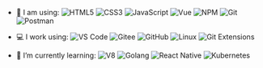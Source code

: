- 🚀 I am using:
![HTML5](https://img.shields.io/badge/-HTML5-E34F26?style=flat-square&logo=html5&logoColor=white)
![CSS3](https://img.shields.io/badge/-CSS3-1572B6?style=flat-square&logo=css3)
![JavaScript](https://img.shields.io/badge/JavaScript-000000?logo=JavaScript&logoColor=FFCA28)
![Vue](https://img.shields.io/badge/Vue.js-35495E?logo=vue.js&logoColor=4FC08D)
![NPM](https://img.shields.io/badge/-NPM-2875E3?logo=npm&logoColor=029137)
![Git](https://img.shields.io/badge/-Git-000000?logo=git&logoColor=FF7043)
![Postman](https://img.shields.io/badge/-Postman-7A1FA2?logo=postman&logoColor=FC8019)

- 💻 I work using:
![VS Code](https://img.shields.io/badge/-VS%20Code-007ACC?style=plastic&logo=visual-studio-code)
![Gitee](https://img.shields.io/badge/-Gitee-A80025?logo=gitee&logoColor=F16061)
![GitHub](https://img.shields.io/badge/-GitHub-181717?style=plastic&logo=github)
![Linux](https://img.shields.io/badge/-Linux-F16061?logo=linux&logoColor=000)
![Git Extensions](https://img.shields.io/badge/-Git%20Extensions-green?logo=git%20extensions&logoColor=DE3929)

- 🌱 I’m currently learning:
![V8](https://img.shields.io/badge/-V8-3DDC84?logo=v8&logoColor=4788F4)
![Golang](https://img.shields.io/badge/-Golang-02569B?logo=go&logoColor=00ACC1)
![React Native](https://img.shields.io/badge/React_Native-20232A?logo=react&logoColor=61DAFB)
![Kubernetes](https://img.shields.io/badge/-Kubernetes-F5F5F5?logo=Kubernetes&logoColor=316CE6)
